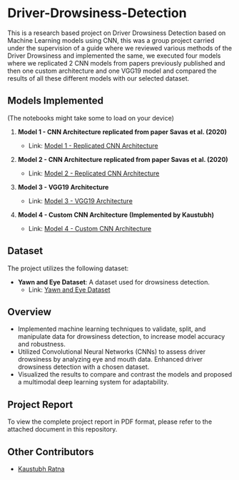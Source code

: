 # Driver-Drowsiness-Detection

This is a research based project on Driver Drowsiness Detection based on Machine Learning models using CNN, this was a group project carried under the supervision of a guide where we reviewed various methods of the Driver Drowsiness and implemented the same, we executed four models where we replicated 2 CNN models from papers previously published and then one custom architecture and one VGG19 model and compared the results of all these different models with our selected dataset.

## Models Implemented
(The notebooks might take some to load on your device)

1. **Model 1 - CNN Architecture replicated from paper Savas et al. (2020)**
   - Link: [Model 1 - Replicated CNN Architecture](https://www.kaggle.com/code/sanketdeb/model2)

2. **Model 2 - CNN Architecture replicated from paper Savas et al. (2020)**
   - Link: [Model 2 - Replicated CNN Architecture](https://www.kaggle.com/code/sanketdeb/model3)

3. **Model 3 - VGG19 Architecture**
   - Link: [Model 3 - VGG19 Architecture](https://www.kaggle.com/code/sanketdeb/model4)
   
4. **Model 4 - Custom CNN Architecture (Implemented by Kaustubh)**
   - Link: [Model 4 - Custom CNN Architecture](https://www.kaggle.com/code/sanketdeb/fork-of-model1)

## Dataset
The project utilizes the following dataset:
- **Yawn and Eye Dataset**: A dataset used for drowsiness detection.
  - Link: [Yawn and Eye Dataset](https://www.kaggle.com/datasets/serenaraju/yawn-eye-dataset-new)

## Overview
- Implemented machine learning techniques to validate, split, and manipulate data for drowsiness detection, to increase model accuracy and robustness.
- Utilized Convolutional Neural Networks (CNNs) to assess driver drowsiness by analyzing eye and mouth data. Enhanced driver drowsiness detection with a chosen dataset.
- Visualized the results to compare and contrast the models and proposed a multimodal deep learning system for adaptability.

## Project Report
To view the complete project report in PDF format, please refer to the attached document in this repository.

## Other Contributors
- [Kaustubh Ratna](https://www.linkedin.com/in/kaustubh-ratna-72257520a/?originalSubdomain=in)
  


